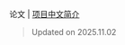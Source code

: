 论文 | [项目中文简介](https://github.com/LJoson/arXiv_daily/blob/main/README_zh-CN.md)

> Updated on 2025.11.02

